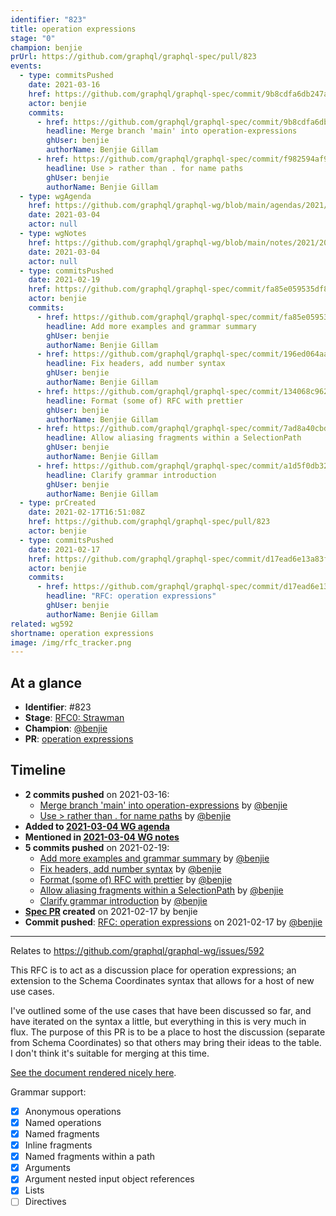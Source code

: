 ```yaml
---
identifier: "823"
title: operation expressions
stage: "0"
champion: benjie
prUrl: https://github.com/graphql/graphql-spec/pull/823
events:
  - type: commitsPushed
    date: 2021-03-16
    href: https://github.com/graphql/graphql-spec/commit/9b8cdfa6db247a6dc9b6e9cda5a4b7313570f869
    actor: benjie
    commits:
      - href: https://github.com/graphql/graphql-spec/commit/9b8cdfa6db247a6dc9b6e9cda5a4b7313570f869
        headline: Merge branch 'main' into operation-expressions
        ghUser: benjie
        authorName: Benjie Gillam
      - href: https://github.com/graphql/graphql-spec/commit/f982594af97e66591729124e4670e4b965c5f7bb
        headline: Use > rather than . for name paths
        ghUser: benjie
        authorName: Benjie Gillam
  - type: wgAgenda
    href: https://github.com/graphql/graphql-wg/blob/main/agendas/2021/2021-03-04.md
    date: 2021-03-04
    actor: null
  - type: wgNotes
    href: https://github.com/graphql/graphql-wg/blob/main/notes/2021/2021-03-04.md
    date: 2021-03-04
    actor: null
  - type: commitsPushed
    date: 2021-02-19
    href: https://github.com/graphql/graphql-spec/commit/fa85e059535df8e7525b957f635b0e577b65c2cc
    actor: benjie
    commits:
      - href: https://github.com/graphql/graphql-spec/commit/fa85e059535df8e7525b957f635b0e577b65c2cc
        headline: Add more examples and grammar summary
        ghUser: benjie
        authorName: Benjie Gillam
      - href: https://github.com/graphql/graphql-spec/commit/196ed064aa4a4c6a820a64013a731bd574f940e2
        headline: Fix headers, add number syntax
        ghUser: benjie
        authorName: Benjie Gillam
      - href: https://github.com/graphql/graphql-spec/commit/134068c96297cf618c796d9355d60ec650591cf1
        headline: Format (some of) RFC with prettier
        ghUser: benjie
        authorName: Benjie Gillam
      - href: https://github.com/graphql/graphql-spec/commit/7ad8a40cbd65597ef827f0db21b1d410240a15a7
        headline: Allow aliasing fragments within a SelectionPath
        ghUser: benjie
        authorName: Benjie Gillam
      - href: https://github.com/graphql/graphql-spec/commit/a1d5f0db3241557c0540f76e6d1d1c6348e5a88a
        headline: Clarify grammar introduction
        ghUser: benjie
        authorName: Benjie Gillam
  - type: prCreated
    date: 2021-02-17T16:51:08Z
    href: https://github.com/graphql/graphql-spec/pull/823
    actor: benjie
  - type: commitsPushed
    date: 2021-02-17
    href: https://github.com/graphql/graphql-spec/commit/d17ead6e13a83f86f1a102fb527ac5c5e5f80b50
    actor: benjie
    commits:
      - href: https://github.com/graphql/graphql-spec/commit/d17ead6e13a83f86f1a102fb527ac5c5e5f80b50
        headline: "RFC: operation expressions"
        ghUser: benjie
        authorName: Benjie Gillam
related: wg592
shortname: operation expressions
image: /img/rfc_tracker.png
---
```


## At a glance

- **Identifier**: #823
- **Stage**: [RFC0: Strawman](https://github.com/graphql/graphql-spec/blob/main/CONTRIBUTING.md#stage-0-strawman)
- **Champion**: [@benjie](https://github.com/benjie)
- **PR**: [operation expressions](https://github.com/graphql/graphql-spec/pull/823)

<!-- BEGIN_CUSTOM_TEXT -->



<!-- END_CUSTOM_TEXT -->

## Timeline

- **2 commits pushed** on 2021-03-16:
  - [Merge branch 'main' into operation-expressions](https://github.com/graphql/graphql-spec/commit/9b8cdfa6db247a6dc9b6e9cda5a4b7313570f869) by [@benjie](https://github.com/benjie)
  - [Use > rather than . for name paths](https://github.com/graphql/graphql-spec/commit/f982594af97e66591729124e4670e4b965c5f7bb) by [@benjie](https://github.com/benjie)
- **Added to [2021-03-04 WG agenda](https://github.com/graphql/graphql-wg/blob/main/agendas/2021/2021-03-04.md)**
- **Mentioned in [2021-03-04 WG notes](https://github.com/graphql/graphql-wg/blob/main/notes/2021/2021-03-04.md)**
- **5 commits pushed** on 2021-02-19:
  - [Add more examples and grammar summary](https://github.com/graphql/graphql-spec/commit/fa85e059535df8e7525b957f635b0e577b65c2cc) by [@benjie](https://github.com/benjie)
  - [Fix headers, add number syntax](https://github.com/graphql/graphql-spec/commit/196ed064aa4a4c6a820a64013a731bd574f940e2) by [@benjie](https://github.com/benjie)
  - [Format (some of) RFC with prettier](https://github.com/graphql/graphql-spec/commit/134068c96297cf618c796d9355d60ec650591cf1) by [@benjie](https://github.com/benjie)
  - [Allow aliasing fragments within a SelectionPath](https://github.com/graphql/graphql-spec/commit/7ad8a40cbd65597ef827f0db21b1d410240a15a7) by [@benjie](https://github.com/benjie)
  - [Clarify grammar introduction](https://github.com/graphql/graphql-spec/commit/a1d5f0db3241557c0540f76e6d1d1c6348e5a88a) by [@benjie](https://github.com/benjie)
- **[Spec PR](https://github.com/graphql/graphql-spec/pull/823) created** on 2021-02-17 by benjie
- **Commit pushed**: [RFC: operation expressions](https://github.com/graphql/graphql-spec/commit/d17ead6e13a83f86f1a102fb527ac5c5e5f80b50) on 2021-02-17 by [@benjie](https://github.com/benjie)

<!-- VERBATIM -->

---

Relates to https://github.com/graphql/graphql-wg/issues/592

This RFC is to act as a discussion place for operation expressions; an extension to the Schema Coordinates syntax that allows for a host of new use cases.

I've outlined some of the use cases that have been discussed so far, and have iterated on the syntax a little, but everything in this is very much in flux. The purpose of this PR is to be a place to host the discussion (separate from Schema Coordinates) so that others may bring their ideas to the table. I don't think it's suitable for merging at this time.

[See the document rendered nicely here](https://github.com/benjie/graphql-spec/blob/operation-expressions/rfcs/OperationExpressions.md).

Grammar support:

- [x] Anonymous operations
- [x] Named operations
- [x] Named fragments
- [x] Inline fragments
- [x] Named fragments within a path
- [x] Arguments
- [x] Argument nested input object references
- [x] Lists
- [ ] Directives
